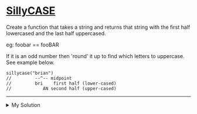 # [SillyCASE](https://www.codewars.com/kata/552ab0a4db0236ff1a00017a)

Create a function that takes a string and returns that string with the first half lowercased and the last half
uppercased.

eg: foobar == fooBAR

If it is an odd number then 'round' it up to find which letters to uppercase. See example below.

    sillycase("brian")
    //         --^-- midpoint
    //         bri    first half (lower-cased)
    //            AN second half (upper-cased)

---

<details><summary>My Solution</summary>

```js
function sillycase(silly) {
  let firstLength = Math.ceil(silly.length / 2)

  return silly.slice(0, firstLength).toLowerCase() + silly.slice(firstLength).toUpperCase()
}
```

</details>
